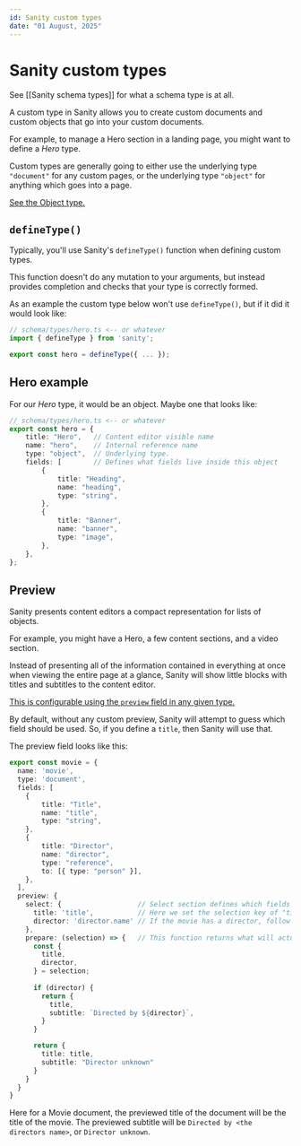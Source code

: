 ```yaml
---
id: Sanity custom types
date: "01 August, 2025"
---
```


# Sanity custom types

See [[Sanity schema types]] for what a schema type is at all.

A custom type in Sanity allows you to create custom documents and custom
objects that go into your custom documents.

For example, to manage a Hero section in a landing page, you might want to
define a _Hero_ type.

Custom types are generally going to either use the underlying type `"document"`
for any custom pages, or the underlying type `"object"` for anything which goes
into a page.

[See the Object type.](https://www.sanity.io/docs/studio/object-type)

## `defineType()`

Typically, you'll use Sanity's `defineType()` function when defining custom types.

This function doesn't do any mutation to your arguments, but instead provides
completion and checks that your type is correctly formed.

As an example the custom type below won't use `defineType()`, but if it did it
would look like:
```typescript
// schema/types/hero.ts <-- or whatever
import { defineType } from 'sanity';

export const hero = defineType({ ... });
```

## Hero example

For our _Hero_ type, it would be an object. Maybe one that looks like:
```typescript
// schema/types/hero.ts <-- or whatever
export const hero = {
    title: "Hero",   // Content editor visible name
    name: "hero",    // Internal reference name
    type: "object",  // Underlying type.
    fields: [        // Defines what fields live inside this object
        {
            title: "Heading",
            name: "heading",
            type: "string",
        },
        {
            title: "Banner",
            name: "banner",
            type: "image",
        },
    },
};
```

## Preview

Sanity presents content editors a compact representation for lists of objects.

For example, you might have a Hero, a few content sections, and a video
section.

Instead of presenting all of the information contained in everything at once
when viewing the entire page at a glance, Sanity will show little blocks with
titles and subtitles to the content editor.

[This is configurable using the `preview` field in any given type.](https://www.sanity.io/docs/studio/previews-list-views)

By default, without any custom preview, Sanity will attempt to guess which
field should be used. So, if you define a `title`, then Sanity will use that.

The preview field looks like this:
```typescript
export const movie = {
  name: 'movie',
  type: 'document',
  fields: [
    {
        title: "Title",
        name: "title",
        type: "string",
    },
    {
        title: "Director",
        name: "director",
        type: "reference",
        to: [{ type: "person" }],
    },
  ],
  preview: {
    select: {                   // Select section defines which fields should be used in a preview
      title: 'title',           // Here we set the selection key of "title" to refer to the title field
      director: 'director.name' // If the movie has a director, follow the reference and get the name
    },
    prepare: (selection) => {   // This function returns what will actually be shown to the editor
      const {
        title,
        director,
      } = selection;
      
      if (director) {
        return {
          title,
          subtitle: `Directed by ${director}`,
        }
      }

      return {
        title: title,
        subtitle: "Director unknown"
      }
    }
  }
}
```

Here for a Movie document, the previewed title of the document will be the title of the movie.
The previewed subtitle will be `Directed by <the directors name>`, or `Director unknown`.

